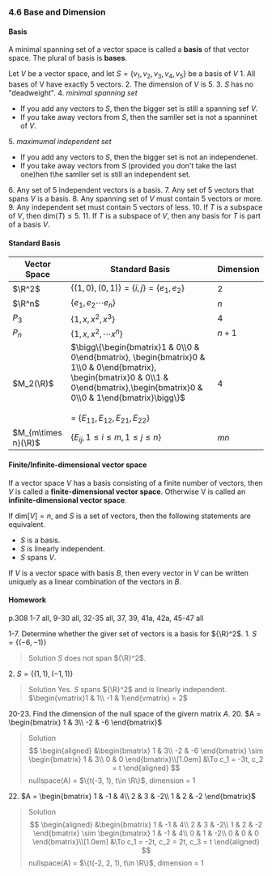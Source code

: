 ### 4.6 Base and Dimension

#### Basis
A minimal spanning set of a vector space is called a **basis** of that vector space. The plural of basis is **bases**.

Let $V$ be a vector space, and let $S = \{v_1, v_2, v_3, v_4, v_5\}$ be a basis of $V$
1\. All bases of V have exactly 5 vectors.
2\. The dimension of $V$ is 5.
3\. $S$ has no "deadweight".
4\. _minimal spanning set_
  + If you add any vectors to $S$, then the bigger set is still a spanning sef $V$.
  + If you take away vectors from $S$, then the samller set is not a spanninet of $V$.

5\. _maximumal independent set_
  + If you add any vectors to $S$, then the bigger set is not an independenet.
  + If you take away vectors from $S$ (provided you don't take the last one)hen t\he samller set is still an independent set.

6\. Any set of 5 independent vectors is a basis.
7\. Any set of 5 vectors that spans $V$ is a basis.
8\. Any spanning set of $V$ must contain 5 vectors or more.
9\. Any independent set must contain 5 vectors of less.
10\. If $T$ is a subspace of $V$, then $\text{dim}(T) \le 5$.
11\. If $T$ is a subspace of $V$, then any basis for $T$ is part of a basis  $V$.

#### Standard Basis
Vector Space | Standard Basis | Dimension
-------------|----------------|-----------
$\R^2$| $\{(1, 0), (0, 1)\} = \{i, j\} = \{e_1, e_2\}$ | $2$
$\R^n$| $\{e_1, e_2 \cdots e_n\}$ | $n$
$P_3$| $\{1, x, x^2, x^3\}$ | $4$
$P_n$| $\{1, x, x^2, \cdots x^n\}$ | $n+1$
$M_2(\R)$| $\bigg\{\begin{bmatrix}1 & 0\\0 & 0\end{bmatrix}, \begin{bmatrix}0 & 1\\0 & 0\end{bmatrix}, \begin{bmatrix}0 & 0\\1 & 0\end{bmatrix},\begin{bmatrix}0 & 0\\0 & 1\end{bmatrix}\bigg\}$ <br><br> = $\{E_{11}, E_{12}, E_{21}, E_{22}\}$| $4$
$M_{m\times n}(\R)$| $\{E_{ij}, 1 \leq i \leq m, 1 \leq j \leq n\}$| $mn$

#### Finite/Infinite-dimensional vector space
If a vector space $V$ has a basis consisting of a finite number of vectors, then $V$ is called a **finite-dimensional vector space**. Otherwise V is called an **infinite-dimensional vector space**.

If $\text{dim}[V] = n$, and $S$ is a set of vectors, then the following statements are equivalent.
+ $S$ is a basis.
+ $S$ is linearly independent.
+ $S$ spans $V$.

If $V$ is a vector space with basis $B$, then every vector in $V$ can be written uniquely as a linear combination of the vectors in $B$.

#### Homework
p.308 1-7 all, 9-30 all, 32-35 all, 37, 39, 41a, 42a, 45-47 all

1-7\. Determine whether the giver set of vectors is a basis for ${\R}^2$.
1\. $S = \{(-6, -1)\}$
>Solution
$S$ does not span ${\R}^2$.

2\. $S = \{(1, 1), (-1, 1)\}$
>Solution
Yes. $S$ spans ${\R}^2$ and is linearly independent.
$\begin{vmatrix}1 & 1\\ -1 & 1\end{vmatrix} = 2$

20-23\. Find the dimension of the null space of the givern matrix $A$.
20\. $A = \begin{bmatrix}
1 & 3\\
-2 & -6
\end{bmatrix}$
>Solution
$$
\begin{aligned}
&\begin{bmatrix}
1 & 3\\
-2 & -6
\end{bmatrix}
\sim
\begin{bmatrix}
1 & 3\\
0 & 0
\end{bmatrix}\\[1.0em]
&\To c_1 = -3t, c_2 = t
\end{aligned}
$$
nullspace(A) = $\{t(-3, 1), t\in \R\}$, dimension  = 1

22\. $A = \begin{bmatrix}
1 & -1 & 4\\
2 & 3 & -2\\
1 & 2 & -2
\end{bmatrix}$
>Solution
$$
\begin{aligned}
&\begin{bmatrix}
1 & -1 & 4\\
2 & 3 & -2\\
1 & 2 & -2
\end{bmatrix}
\sim
\begin{bmatrix}
1 & -1 & 4\\
0 & 1 & -2\\
0 & 0 & 0
\end{bmatrix}\\[1.0em]
&\To c_1 = -2t, c_2 = 2t, c_3 = t
\end{aligned}
$$
nullspace(A) = $\{t(-2, 2, 1), t\in \R\}$, dimension  = 1
